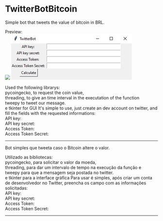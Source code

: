 # TwitterBotBitcoin
Simple bot that tweets the value of bitcoin in BRL.

Preview: \
![](src/TwitterBotScreen.PNG)
<img src="https://github.com/caiocfer/TwitterBotBitcoin/blob/master/TwitterBotScreen.PNG">

Used the following librarys:\
   pycoingecko, to request the coin value, \
   threading, to give an time interval in the executation of the function \
   tweepy to tweet our message.\
   e tkinter for GUI
It's simple to use, just create an dev account on twitter, and fill the fields with the requested informations:\
  API key:\
  API key secret:\
  Access Token:\
  Access Token Secret:
_________________________________________________________
Bot simples que tweeta caso o Bitcoin altere o valor.

Utilizado as bibliotecas:\
   pycoingecko, para solicitar o valor da moeda, \
   threading, para dar um intervalo de tempo na execução da função e \
   tweepy para que a mensagem seja postada no twitter.\
   e tkinter para a interface gráfica
Para usar é simples, após criar um conta de desenvolvedor no Twitter, preencha os campo com as informações solicitadas:\
  API key:\
  API key secret:\
  Access Token:\
  Access Token Secret:
_________________________________________________________
